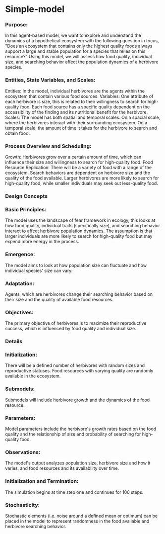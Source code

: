 # Simple-model

### Purpose: 
In this agent-based model, we want to explore and understand the dynamics of a hypothetical ecosystem with the following question in focus, "Does an ecosystem that contains only the highest quality foods always support a large and stable population for a species that relies on this resource?" Using this model, we will assess how food quality, individual size, and searching behavior affect the population dynamics of a herbivore species.

### Entities, State Variables, and Scales: 
Entities: In the model, individual herbivores are the agents within the ecosystem that contain various food sources. Variables: One attribute of each herbivore is size, this is related to their willingness to search for high-quality food. Each food source has a specific quality dependent on the accessibility of the finding and its nutritional benefit for the herbivore. Scales: The model has both spatial and temporal scales. On a spacial scale, where the herbivores interact with their surrounding ecosystem. On a temporal scale, the amount of time it takes for the herbivore to search and obtain food.

### Process Overview and Scheduling: 
Growth: Herbivores grow over a certain amount of time, which can influence their size and willingness to search for high-quality food. Food Resource Replication: There will be a variety of food with a range of the ecosystem. Search behaviors are dependent on herbivore size and the quality of the food available. Larger herbivores are more likely to search for high-quality food, while smaller individuals may seek out less-quality food.

### Design Concepts
### Basic Principles: 
The model uses the landscape of fear framework in ecology, this looks at how food quality, individual traits (specifically size), and searching behavior interact to affect herbivore population dynamics. The assumption is that larger individuals are more likely to search for high-quality food but may expend more energy in the process.

### Emergence: 
The model aims to look at how population size can fluctuate and how individual species' size can vary.

### Adaptation: 
Agents, which are herbivores change their searching behavior based on their size and the quality of available food resources.

### Objectives: 
The primary objective of herbivores is to maximize their reproductive success, which is influenced by food quality and individual size.

### Details
### Initialization: 
There will be a defined number of herbivores with random sizes and reproductive statuses. Food resources with varying quality are randomly available in the ecosystem.

### Submodels: 
Submodels will include herbivore growth and the dynamics of the food resource.

### Parameters: 
Model parameters include the herbivore's growth rates based on the food quality and the relationship of size and probability of searching for high-quality food.

### Observations: 
The model's output analyzes population size, herbivore size and how it varies, and food resources and its availability over time.

### Initialization and Termination: 
The simulation begins at time step one and continues for 100 steps.
### Stochasticity: 
Stochastic elements (i.e. noise around a defined mean or optimum) can be placed in the model to represent randomness in the food available and herbivore searching behavior.

